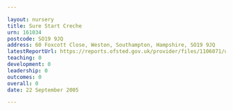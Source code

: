 ```yaml
---

layout: nursery
title: Sure Start Creche
urn: 161034
postcode: SO19 9JQ
address: 60 Foxcott Close, Weston, Southampton, Hampshire, SO19 9JQ
latestReportUrl: https://reports.ofsted.gov.uk/provider/files/1106071/urn/161034.pdf
teaching: 0
development: 0
leadership: 0
outcomes: 0
overall: 0
date: 22 September 2005

---
```

